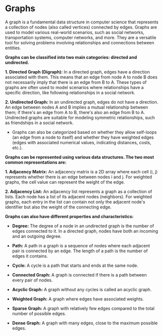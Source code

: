 # Graphs

A graph is a fundamental data structure in computer science that represents a collection of nodes (also called vertices) connected by edges. Graphs are used to model various real-world scenarios, such as social networks, transportation systems, computer networks, and more. They are a versatile tool for solving problems involving relationships and connections between entities.

**Graphs can be classified into two main categories: directed and undirected.**

**1. Directed Graph (Digraph):** In a directed graph, edges have a direction associated with them. This means that an edge from node A to node B does not necessarily imply that there is an edge from B to A. These types of graphs are often used to model scenarios where relationships have a specific direction, like following relationships in a social network.

**2. Undirected Graph:** In an undirected graph, edges do not have a direction. An edge between nodes A and B implies a mutual relationship between them; if there's an edge from A to B, there's also an edge from B to A. Undirected graphs are suitable for modeling symmetric relationships, such as friendships in a social network.

- Graphs can also be categorized based on whether they allow self-loops (an edge from a node to itself) and whether they have weighted edges (edges with associated numerical values, indicating distances, costs, etc.).

**Graphs can be represented using various data structures. The two most common representations are:**

**1. Adjacency Matrix:** An adjacency matrix is a 2D array where each cell (i, j) represents whether there is an edge between nodes i and j. For weighted graphs, the cell value can represent the weight of the edge.

**2. Adjacency List:** An adjacency list represents a graph as a collection of lists. Each node has a list of its adjacent nodes (neighbors). For weighted graphs, each entry in the list can contain not only the adjacent node's identifier but also the weight of the connecting edge.

**Graphs can also have different properties and characteristics:**

- **Degree:** The degree of a node in an undirected graph is the number of edges connected to it. In a directed graph, nodes have both an incoming and an outgoing degree.

- **Path:** A path in a graph is a sequence of nodes where each adjacent pair is connected by an edge. The length of a path is the number of edges it contains.

- **Cycle:** A cycle is a path that starts and ends at the same node.

- **Connected Graph:** A graph is connected if there is a path between every pair of nodes.

- **Acyclic Graph:** A graph without any cycles is called an acyclic graph.

- **Weighted Graph:** A graph where edges have associated weights.

- **Sparse Graph:** A graph with relatively few edges compared to the total number of possible edges.

- **Dense Graph:** A graph with many edges, close to the maximum possible edges.